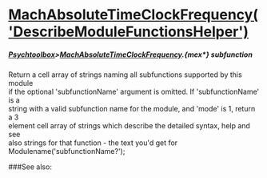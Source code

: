 # [MachAbsoluteTimeClockFrequency('DescribeModuleFunctionsHelper')](MachAbsoluteTimeClockFrequency-DescribeModuleFunctionsHelper) 
##### [Psychtoolbox](Psychtoolbox)>[MachAbsoluteTimeClockFrequency](MachAbsoluteTimeClockFrequency).{mex*} subfunction


Return a cell array of strings naming all subfunctions supported by this module  
if the optional 'subfunctionName' argument is omitted. If 'subfunctionName' is a  
string with a valid subfunction name for the module, and 'mode' is 1, return a 3  
element cell array of strings which describe the detailed syntax, help and see  
also strings for that function - the text you'd get for  
Modulename('subfunctionName?');   


###See also:


